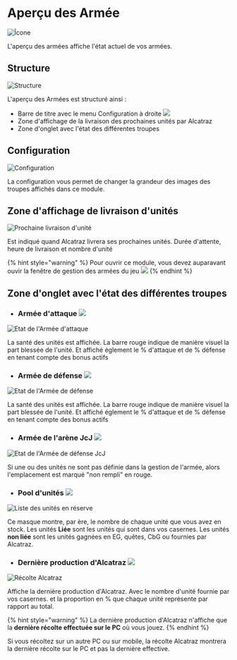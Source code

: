 # Aperçu des Armée

![Îcone](./.images/icon_001.png)

L'aperçu des armées affiche l'état actuel de vos armées.

## Structure

![Structure](./.images/structure.png)


L'aperçu des Armées est structuré ainsi :

* Barre de titre avec le menu Configuration à droite ![](./.images/Icon_param.png)
* Zone d'affichage de la livraison des prochaines unités par Alcatraz
* Zone d'onglet avec l'état des différentes troupes

## <a name="Configuration"></a>Configuration

![Configuration](./.images/parametre.png)

La configuration vous permet de changer la grandeur des images des troupes affichés dans ce module.

## Zone d'affichage de livraison d'unités

![Prochaine livraison d'unité](./.images/affichage.png)

Est indiqué quand Alcatraz livrera ses prochaines unités. Durée d'attente, heure de livraison et nombre d'unité

{% hint style="warning" %}
Pour ouvrir ce module, vous devez auparavant ouvir la fenêtre de gestion des armées du jeu ![](./.images/gestion_armee.png)
{% endhint %}

## Zone d'onglet avec l'état des différentes troupes

* ### Armée d'attaque ![](./.images/Icone_attaque.png)

![Etat de l'Armée d'attaque](./.images/structure.png)

La santé des unités est affichée. La barre rouge indique de manière visuel la part blessée de l'unité. Et affiché églement le % d'attaque et de % défense en tenant compte des bonus actifs


* ### Armée de défense ![](./.images/Icone_defense.png)

![Etat de l'Armée de défense](./.images/defense.png)

La santé des unités est affichée. La barre rouge indique de manière visuel la part blessée de l'unité. Et affiché églement le % d'attaque et de % défense en tenant compte des bonus actifs

* ### Armée de l'arène JcJ ![](./images/Icone_JcJ.png)

![Etat de l'Armée de défense JcJ](./.images/no_unite.png)

Si une ou des unités ne sont pas définie dans la gestion de l'armée, alors l'emplacement est marqué "non rempli" en rouge.

* ### Pool d'unités ![](./images/Icone_tool.png)

![Liste des unités en réserve](./.images/tool.png)

Ce masque montre, par ère, le nombre de chaque unité que vous avez en stock. Les unités **Liée** sont les unités qui sont dans vos casernes. Les unités **non liée** sont les unités gagnées en EG, quêtes, CbG ou fournies par Alcatraz.

* ### Dernière production d'Alcatraz ![](./.images/Icone_alca.png)

![Récolte Alcatraz](./.images/recolte_alca.png)

Affiche la dernière production d'Alcatraz. Avec le nombre d'unité fournie par vos casernes. et la proportion en % que chaque unité représente par rapport au total.

{% hint style="warning" %}
La dernière production d'Alcatraz n'affiche que la **dernière récolte effectuée sur le PC** où vous jouez.
{% endhint %}
 
Si vous récoltez sur un autre PC ou sur mobile, la récolte Alcatraz montrera la dernière récolte sur le PC et pas la dernière effective.
